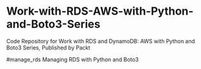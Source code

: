 # Work-with-RDS-AWS-with-Python-and-Boto3-Series
Code Repository for Work with RDS and DynamoDB: AWS with Python and Boto3 Series, Published by Packt

#manage_rds
Managing RDS with Python and Boto3